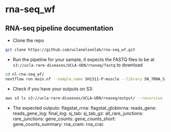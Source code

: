 # rna-seq_wf
## RNA-seq pipeline documentation
- Clone the repo
```bash
git clone https://github.com/uclanelsonlab/rna-seq_wf.git
```

- Run the pipeline for your sample, it expects the FASTQ files to be at `s3://ucla-rare-diseases/UCLA-UDN/rnaseq/fastq` to download
```bash
cd nl-rna-seq_wf/
nextflow run main.nf --sample_name SH1311-P-muscle --library SN_7RNA_S-24-0479_XA044
```

- Check if you have your outputs on S3:
```bash
aws s3 ls s3://ucla-rare-diseases/UCLA-UDN/rnaseq/output/ --recursive | grep SH1311-P-muscle
```

- The expected outputs:
flagstat_rrna: 
flagstat_globinrna: 
reads_gene: 
reads_gene_log: 
final_log: 
sj_tab: 
sj_tab_gz: 
all_rare_junctions: 
rare_junctions: 
gene_counts:
gene_counts_short: 
gene_counts_summary: 
rna_cram: 
rna_crai: 
